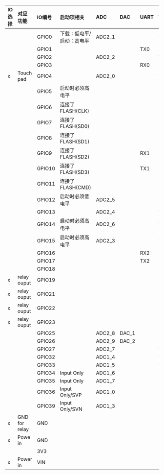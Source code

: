 |IO选择|对应功能|IO编号|启动项相关|ADC|DAC|UART|Touch|SPI/IIC|
|:----|:----|:----|:----|:----|:----|:----|:----|:----|
| | |GPIO0|下载：低电平/启动：高电平|ADC2_1| | |TP_1| |
| | |GPIO1| | | |TX0| | |
| | |GPIO2| |ADC2_2| | |TP_2| |
| | |GPIO3| | | |RX0| | |
|x|Touch pad|GPIO4| |ADC2_0| | |TP_0| |
| | |GPIO5|启动时必须高电平| | | | |VSPI|
| | |GPIO6|连接了FLASH(CLK)| | | | | |
| | |GPIO7|连接了FLASH(SD0)| | | | | |
| | |GPIO8|连接了FLASH(SD1)| | | | | |
| | |GPIO9|连接了FLASH(SD2)| | |RX1| | |
| | |GPIO10|连接了FLASH(SD3)| | |TX1| | |
| | |GPIO11|连接了FLASH(CMD)| | | | | |
| | |GPIO12|启动时必须低电平|ADC2_5| | |TP_5|HSPI|
| | |GPIO13| |ADC2_4| | |TP_4|HSPI|
| | |GPIO14|启动时必须高电平|ADC2_6| | |TP_6|HSPI|
| | |GPIO15|启动时必须高电平|ADC2_3| | |TP_3|HSPI|
| | |GPIO16| | | |RX2| | |
| | |GPIO17| | | |TX2| | |
| | |GPIO18| | | | | |VSPI|
|x|relay ouput|GPIO19| | | | | |VSPI|
|x|relay ouput|GPIO21| | | | | |IIC_SDA|
|x|relay ouput|GPIO22| | | | | |IIC_SCL|
|x|relay ouput|GPIO23| | | | | |VSPI|
| | |GPIO25| |ADC2_8|DAC_1| | | |
| | |GPIO26| |ADC2_9|DAC_2| | | |
| | |GPIO27| |ADC2_7| | |TP_7| |
| | |GPIO32| |ADC1_4| | |TP_9| |
| | |GPIO33| |ADC1_5| | |TP_8| |
| | |GPIO34|Input Only|ADC1_6| | | | |
| | |GPIO35|Input Only|ADC1_7| | | | |
| | |GPIO36|Input Only/SVP|ADC1_0| | | | |
| | |GPIO39|Input Only/SVN|ADC1_3| | | | |
|x|GND for relay|GND||| | | | |
|x|Powe in|GND||| | | | |
| | |3V3||| | | | |
|x|Power in|VIN||| | | | |